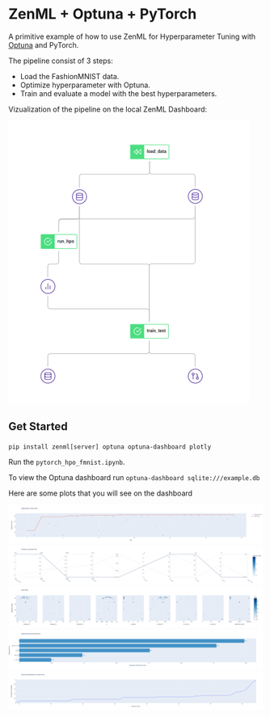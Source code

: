 # ZenML + Optuna + PyTorch

A primitive example of how to use ZenML for Hyperparameter Tuning with [Optuna](https://github.com/optuna/optuna) and PyTorch.

The pipeline consist of 3 steps:
* Load the FashionMNIST data.
* Optimize hyperparameter with Optuna.
* Train and evaluate a model with the best hyperparameters.

Vizualization of the pipeline on the local ZenML Dashboard:

![pipeline](./pipeline_viz.png)

## Get Started
 
`pip install zenml[server] optuna optuna-dashboard plotly`

Run the `pytorch_hpo_fmnist.ipynb`.

To view the Optuna dashboard run `optuna-dashboard sqlite:///example.db`

Here are some plots that you will see on the dashboard

![pipeline](./history.png)
![pipeline](./parallel.png)
![pipeline](./slice.png)
![pipeline](./importance.png)
![pipeline](./edf.png)